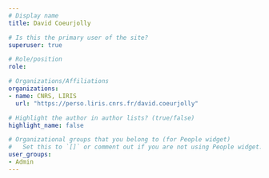 ```yaml
---
# Display name
title: David Coeurjolly

# Is this the primary user of the site?
superuser: true

# Role/position
role:

# Organizations/Affiliations
organizations:
- name: CNRS, LIRIS
  url: "https://perso.liris.cnrs.fr/david.coeurjolly"

# Highlight the author in author lists? (true/false)
highlight_name: false

# Organizational groups that you belong to (for People widget)
#   Set this to `[]` or comment out if you are not using People widget.
user_groups:
- Admin
---
```

